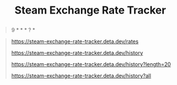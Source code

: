 # <p align="center">Steam Exchange Rate Tracker</p>

> 9 * * * ? *

> https://steam-exchange-rate-tracker.deta.dev/rates
> 
> https://steam-exchange-rate-tracker.deta.dev/history
> 
> https://steam-exchange-rate-tracker.deta.dev/history?length=20
> 
> https://steam-exchange-rate-tracker.deta.dev/history?all

